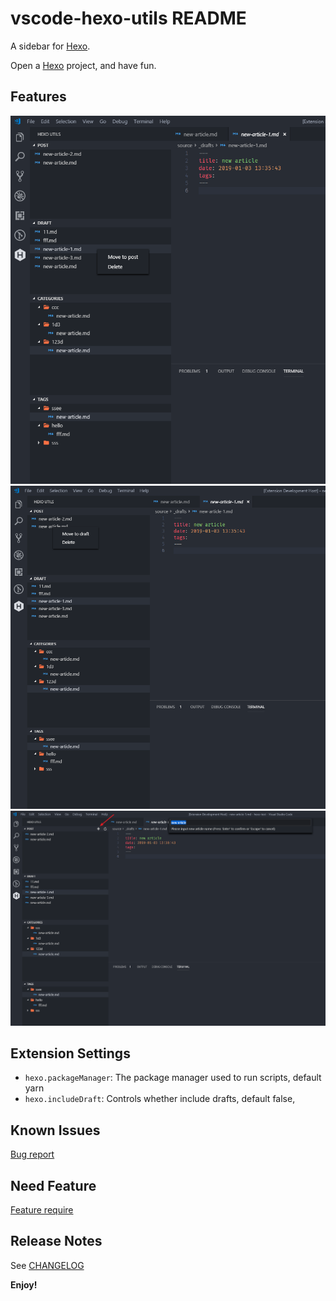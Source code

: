 # vscode-hexo-utils README

A sidebar for [Hexo].

Open a [Hexo] project, and have fun.

## Features

![screen1](docs-images/screen1.png)
![screen2](docs-images/screen2.png)
![screen3](docs-images/screen3.png)

## Extension Settings

- `hexo.packageManager`: The package manager used to run scripts, default yarn
- `hexo.includeDraft`: Controls whether include drafts, default false,

## Known Issues

[Bug report](https://github.com/cwxyz007/vscode-hexo-utils/issues)

## Need Feature

[Feature require](https://github.com/cwxyz007/vscode-hexo-utils/issues)

## Release Notes

See [CHANGELOG](CHANGELOG.md)

**Enjoy!**

[hexo]: https://hexo.io
